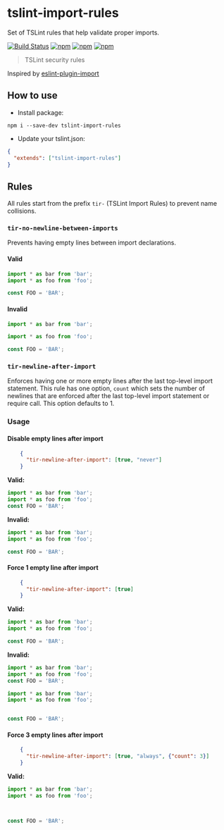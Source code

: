 # tslint-import-rules
Set of TSLint rules that help validate proper imports.

[![Build Status](https://secure.travis-ci.org/webschik/tslint-import-rules.png?branch=master)](https://travis-ci.org/webschik/tslint-import-rules)
[![npm](https://img.shields.io/npm/dm/tslint-import-rules.svg)](https://www.npmjs.com/package/tslint-import-rules)
[![npm](https://img.shields.io/npm/v/tslint-import-rules.svg)](https://www.npmjs.com/package/tslint-import-rules)
[![npm](https://img.shields.io/npm/l/tslint-import-rules.svg)](https://www.npmjs.com/package/tslint-import-rules)

> TSLint security rules

Inspired by [eslint-plugin-import](https://github.com/benmosher/eslint-plugin-import)

## How to use
* Install package:
```
npm i --save-dev tslint-import-rules
```

* Update your tslint.json:

```json
{
  "extends": ["tslint-import-rules"]
}
```

## Rules
All rules start from the prefix `tir-` (TSLint Import Rules) to prevent name collisions.

### `tir-no-newline-between-imports`
Prevents having empty lines between import declarations.

#### Valid
```js
import * as bar from 'bar';
import * as foo from 'foo';

const FOO = 'BAR';
```


#### Invalid
```js
import * as bar from 'bar';

import * as foo from 'foo';

const FOO = 'BAR';
```

### `tir-newline-after-import`
Enforces having one or more empty lines after the last top-level import statement.
This rule has one option, `count` which sets the number of newlines that are enforced after the last top-level import statement or require call.
This option defaults to 1.

### Usage
#### Disable empty lines after import
```json
    {
      "tir-newline-after-import": [true, "never"]
    }
```

**Valid:**
```js
import * as bar from 'bar';
import * as foo from 'foo';
const FOO = 'BAR';
```

**Invalid:**
```js
import * as bar from 'bar';
import * as foo from 'foo';

const FOO = 'BAR';
```

#### Force 1 empty line after import
```json
    {
      "tir-newline-after-import": [true]
    }
```

**Valid:**
```js
import * as bar from 'bar';
import * as foo from 'foo';

const FOO = 'BAR';
```

**Invalid:**
```js
import * as bar from 'bar';
import * as foo from 'foo';
const FOO = 'BAR';
```

```js
import * as bar from 'bar';
import * as foo from 'foo';


const FOO = 'BAR';
```

#### Force 3 empty lines after import
```json
    {
      "tir-newline-after-import": [true, "always", {"count": 3}]
    }
```

**Valid:**
```js
import * as bar from 'bar';
import * as foo from 'foo';



const FOO = 'BAR';
```